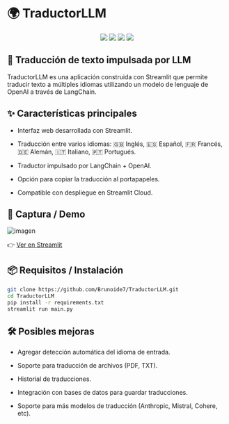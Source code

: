 # 🌍 TraductorLLM

<p align="center"> 
  <img src="https://img.shields.io/badge/Python-3776AB?style=for-the-badge&logo=python&logoColor=white" /> 
  <img src="https://img.shields.io/badge/LangChain-blue?style=for-the-badge&logo=langchain&logoColor=white" />
  <img src="https://img.shields.io/badge/Streamlit-FF4B4B?style=for-the-badge&logo=streamlit&logoColor=white" /> 
  <img src="https://img.shields.io/badge/OpenAI-412991?style=for-the-badge&logo=openai&logoColor=white" /> </p>

## 🚀 Traducción de texto impulsada por LLM
TraductorLLM es una aplicación construida con Streamlit que permite traducir texto a múltiples idiomas utilizando un modelo de lenguaje de OpenAI a través de LangChain.

## ✨ Características principales
- Interfaz web desarrollada con Streamlit.

- Traducción entre varios idiomas: 🇬🇧 Inglés, 🇪🇸 Español, 🇫🇷 Francés, 🇩🇪 Alemán, 🇮🇹 Italiano, 🇵🇹 Portugués.

- Traductor impulsado por LangChain + OpenAI.

- Opción para copiar la traducción al portapapeles.

- Compatible con despliegue en Streamlit Cloud.

## 📸 Captura / Demo

![imagen](https://github.com/user-attachments/assets/f14dd098-154c-4720-a9a9-c3880ce70aa2)

👉 [Ver en Streamlit](https://apptraductor.streamlit.app/)

## 📦 Requisitos / Instalación
```bash
git clone https://github.com/Brunoide7/TraductorLLM.git
cd TraductorLLM
pip install -r requirements.txt
streamlit run main.py
```
## 🛠️ Posibles mejoras

- Agregar detección automática del idioma de entrada.

- Soporte para traducción de archivos (PDF, TXT).

- Historial de traducciones.

- Integración con bases de datos para guardar traducciones.

- Soporte para más modelos de traducción (Anthropic, Mistral, Cohere, etc).
